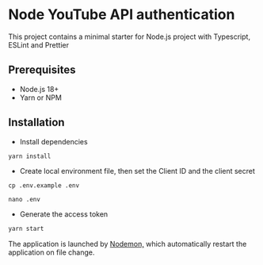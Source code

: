 # Node YouTube API authentication

This project contains a minimal starter for Node.js project with Typescript, ESLint and Prettier

## Prerequisites
- Node.js 18+
- Yarn or NPM

## Installation
- Install dependencies
```bash
yarn install
```

- Create local environment file, then set the Client ID and the client secret
```shell
cp .env.example .env

nano .env
```

- Generate the access token
```bash
yarn start
```
The application is launched by [Nodemon,](https://nodemon.com) which automatically restart the application on file change.
